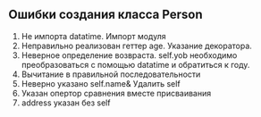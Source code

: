 ## Ошибки создания класса Person
1. Не импорта datatime. Импорт модуля
2. Неправильно реализован геттер age. Указание декоратора.
3. Неверное определение возвраста. self.yob необходимо преобразоваться с помощью datatime и обратиться к году.
4. Вычитание в правильной последовательности
5. Неверно указано self.name& Удалить self
6. Указан опертор сравнения вместе присваивания
7. address указан без self
